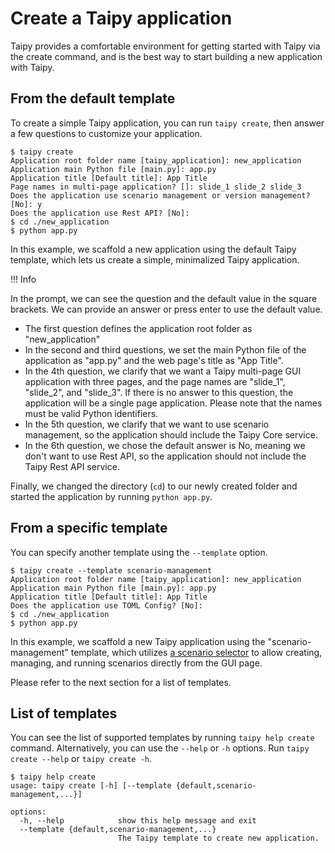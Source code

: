 # Create a Taipy application

Taipy provides a comfortable environment for getting started with Taipy via the create command,
and is the best way to start building a new application with Taipy.

## From the default template

To create a simple Taipy application, you can run `taipy create`, then answer a few questions to
customize your application.
```console
$ taipy create
Application root folder name [taipy_application]: new_application
Application main Python file [main.py]: app.py
Application title [Default title]: App Title
Page names in multi-page application? []: slide_1 slide_2 slide_3
Does the application use scenario management or version management? [No]: y
Does the application use Rest API? [No]:
$ cd ./new_application
$ python app.py
```
In this example, we scaffold a new application using the default Taipy template, which lets us create a simple,
minimalized Taipy application.


!!! Info

  In the prompt, we can see the question and the default value in the square brackets.
  We can provide an answer or press enter to use the default value.


- The first question defines the application root folder as "new_application"
- In the second and third questions, we set the main Python file of the application as "app.py" and the web page's title
  as "App Title".
- In the 4th question, we clarify that we want a Taipy multi-page GUI application with three pages, and the page names
  are "slide_1", "slide_2", and "slide_3". If there is no answer to this question, the application will be a single page
  application. Please note that the names must be valid Python identifiers.
- In the 5th question, we clarify that we want to use scenario management, so the application should include the
  Taipy Core service.
- In the 6th question, we chose the default answer is No, meaning we don't want to use Rest API, so the
  application should not include the Taipy Rest API service.

Finally, we changed the directory (`cd`) to our newly created folder and started the application by running
`python app.py`.

## From a specific template

You can specify another template using the `--template` option.

```console
$ taipy create --template scenario-management
Application root folder name [taipy_application]: new_application
Application main Python file [main.py]: app.py
Application title [Default title]: App Title
Does the application use TOML Config? [No]:
$ cd ./new_application
$ python app.py
```

In this example, we scaffold a new Taipy application using the "scenario-management" template, which utilizes
[a scenario selector](./../gui/corelements/scenario_selector.md) to allow creating, managing, and running scenarios
directly from the GUI page.

Please refer to the next section for a list of templates.

## List of templates

You can see the list of supported templates by running `taipy help create` command. Alternatively, you can
use the `--help` or `-h` options. Run `taipy create --help` or `taipy create -h`.

```console
$ taipy help create
usage: taipy create [-h] [--template {default,scenario-management,...}]

options:
  -h, --help            show this help message and exit
  --template {default,scenario-management,...}
                        The Taipy template to create new application.
```
